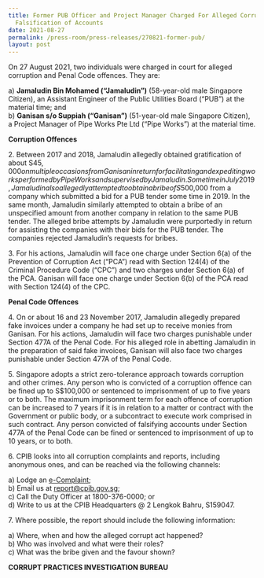 ```yaml
---
title: Former PUB Officer and Project Manager Charged For Alleged Corruption and
  Falsification of Accounts
date: 2021-08-27
permalink: /press-room/press-releases/270821-former-pub/
layout: post
---
```

On 27 August 2021, two individuals were charged in court for alleged corruption and Penal Code offences. They are:

a)    **Jamaludin Bin Mohamed (“Jamaludin”)** (58-year-old male Singapore Citizen), an Assistant Engineer of the Public Utilities Board (“PUB”) at the material time; and <br>
b)    **Ganisan s/o Suppiah (“Ganisan”)** (51-year-old male Singapore Citizen), a Project Manager of Pipe Works Pte Ltd (“Pipe Works”) at the material time.

**Corruption Offences**
	
2\.         Between 2017 and 2018, Jamaludin allegedly obtained gratification of about S$45,000 on multiple occasions from Ganisan in return for facilitating and expediting works performed by Pipe Works and supervised by Jamaludin. Sometime in July 2019, Jamaludin also allegedly attempted to obtain a bribe of S$500,000 from a company which submitted a bid for a PUB tender some time in 2019. In the same month, Jamaludin similarly attempted to obtain a bribe of an unspecified amount from another company in relation to the same PUB tender. The alleged bribe attempts by Jamaludin were purportedly in return for assisting the companies with their bids for the PUB tender. The companies rejected Jamaludin’s requests for bribes.

3\.         For his actions, Jamaludin will face one charge under Section 6(a) of the Prevention of Corruption Act (“PCA”) read with Section 124(4) of the Criminal Procedure Code (“CPC”) and two charges under Section 6(a) of the PCA. Ganisan will face one charge under Section 6(b) of the PCA read with Section 124(4) of the CPC.

**Penal Code Offences**

4\.         On or about 16 and 23 November 2017, Jamaludin allegedly prepared fake invoices under a company he had set up to receive monies from Ganisan. For his actions, Jamaludin will face two charges punishable under Section 477A of the Penal Code. For his alleged role in abetting Jamaludin in the preparation of said fake invoices, Ganisan will also face two charges punishable under Section 477A of the Penal Code.

5\.         Singapore adopts a strict zero-tolerance approach towards corruption and other crimes. Any person who is convicted of a corruption offence can be fined up to S$100,000 or sentenced to imprisonment of up to five years or to both. The maximum imprisonment term for each offence of corruption can be increased to 7 years if it is in relation to a matter or contract with the Government or public body, or a subcontract to execute work comprised in such contract. Any person convicted of falsifying accounts under Section 477A of the Penal Code can be fined or sentenced to imprisonment of up to 10 years, or to both.

6\.         CPIB looks into all corruption complaints and reports, including anonymous ones, and can be reached via the following channels:

a) Lodge an [e-Complaint](/e-services/e-complaint-for-corrupt-conduct);<br>
b) Email us at <a href="mailto:report@cpib.gov.sg" class="spamspan">report@cpib.gov.sg</a>;<br>
c) Call the Duty Officer at 1800-376-0000; or<br>
d) Write to us at the CPIB Headquarters @ 2 Lengkok Bahru, S159047.

7\.        Where possible, the report should include the following information:

a) Where, when and how the alleged corrupt act happened?<br>
b) Who was involved and what were their roles?<br>
c) What was the bribe given and the favour shown?

**CORRUPT PRACTICES INVESTIGATION BUREAU**